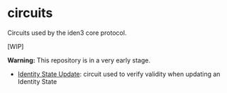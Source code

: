 # circuits
Circuits used by the iden3 core protocol.

[WIP]

**Warning:** This repository is in a very early stage.

- [Identity State Update](circuits/idState.circom): circuit used to verify validity when updating an Identity State
